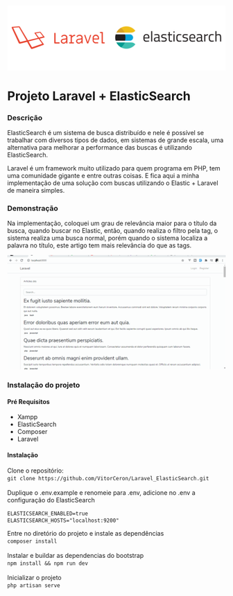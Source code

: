 ![](https://github.com/VitorCeron/Laravel_ElasticSearch/blob/master/public/1_-4XytO_ISOE7KV11AtERhA.png)

# Projeto Laravel + ElasticSearch

### Descrição

<p> ElasticSearch é um sistema de busca distribuído e nele é possível se trabalhar com diversos tipos de dados, em sistemas de grande escala, uma alternativa para melhorar a performance das buscas é utilizando ElasticSearch. </p>

<p> Laravel é um framework muito utilizado para quem programa em PHP, tem uma comunidade gigante e entre outras coisas. E fica aqui a minha implementação de uma solução com buscas utilizando o Elastic + Laravel de maneira simples. </p>

### Demonstração

<p> Na implementação, coloquei um grau de relevância maior para o título da busca, quando buscar no Elastic, então, quando realiza o filtro pela tag, o sistema realiza uma busca normal, porém quando o sistema localiza a palavra no título, este artigo tem mais relevância do que as tags. </p>

![](https://github.com/VitorCeron/Laravel_ElasticSearch/blob/master/public/laravel.gif)

### Instalação do projeto

#### Pré Requisitos
* Xampp
* ElasticSearch
* Composer
* Laravel

#### Instalação
Clone o repositório:<br>
``` git clone https://github.com/VitorCeron/Laravel_ElasticSearch.git ``` <br><br>
Duplique o .env.example e renomeie para .env, adicione no .env a configuração do ElasticSearch <br>
```
ELASTICSEARCH_ENABLED=true
ELASTICSEARCH_HOSTS="localhost:9200"
```
Entre no diretório do projeto e instale as dependências <br>
```composer install``` <br><br>
Instalar e buildar as dependencias do bootstrap <br>
```npm install && npm run dev``` <br><br>
Inicializar o projeto <br>
```php artisan serve``` <br>
